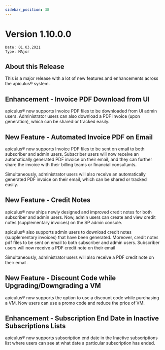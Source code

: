 ```yaml
---
sidebar_position: 38
---
```

# Version 1.10.0.0
```
Date: 01.03.2021
Type: MAjor
```

## About this Release

This is a major release with a lot of new features and enhancements across the apiculus® system.

## Enhancement - Invoice PDF Download from UI

apiculus® now supports Invoice PDF files to be downloaded from Ul admin users. Administrator users can also download a PDF invoice (upon generation), which can be shared or tracked easily.

## New Feature - Automated Invoice PDF on Email

apiculus® now supports Invoice PDF files to be sent on email to both subscriber and admin users. Subscriber users will now receive an automatically generated PDF invoice on their email, and they can further share the invoice with their billing teams or financial consultants.

Simultaneously, administrator users will also receive an automatically generated PDF invoice on their email, which can be shared or tracked easily.

## New Feature - Credit Notes

apiculus® now ships newly designed and improved credit notes for both subscriber and admin users. Now, admin users can create and view credit notes (supplementary invoices) on the SP admin console.

apiculus® also supports admin users to download credit notes (supplementary invoices) that have been generated. Moreover, credit notes pdf files to be sent on email to both subscriber and admin users. Subscriber users will now receive a PDF credit note on their email

Simultaneously, administrator users will also receive a PDF credit note on their email.

## New Feature - Discount Code while Upgrading/Downgrading a VM

apiculus® now supports the option to use a discount code while purchasing a VM. Now users can use a promo code and reduce the price of VM.

## Enhancement - Subscription End Date in Inactive Subscriptions Lists

apiculus® now supports subscription end date in the Inactive subscriptions list where users can see at what date a particular subscription has ended.



